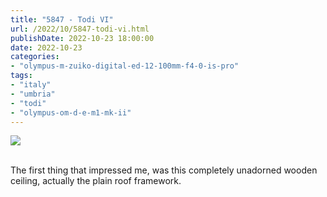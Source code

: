 ```yaml
---
title: "5847 - Todi VI"
url: /2022/10/5847-todi-vi.html
publishDate: 2022-10-23 18:00:00
date: 2022-10-23
categories:
- "olympus-m-zuiko-digital-ed-12-100mm-f4-0-is-pro"
tags:
- "italy"
- "umbria"
- "todi"
- "olympus-om-d-e-m1-mk-ii"
---
```

<div class="container">
<div class="center"><a target="_blank" href="https://d25zfm9zpd7gm5.cloudfront.net/1200x1200/2019/20190907_112923_lr.jpg"><img class="webfeedsFeaturedVisual" src="https://d25zfm9zpd7gm5.cloudfront.net/0600x0600/2019/20190907_112923_lr.jpg" /></a></div>
</div>
<br />

The first thing that impressed me, was this completely
unadorned wooden ceiling, actually the plain roof framework.
